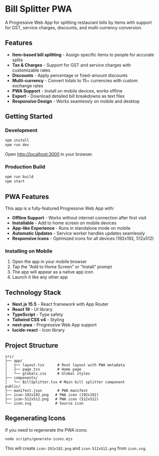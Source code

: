 # Bill Splitter PWA

A Progressive Web App for splitting restaurant bills by items with support for GST, service charges, discounts, and multi-currency conversion.

## Features

- **Item-based bill splitting** - Assign specific items to people for accurate splits
- **Tax & Charges** - Support for GST and service charges with customizable rates
- **Discounts** - Apply percentage or fixed-amount discounts
- **Multi-currency** - Convert totals to 15+ currencies with custom exchange rates
- **PWA Support** - Install on mobile devices, works offline
- **Export** - Download detailed bill breakdowns as text files
- **Responsive Design** - Works seamlessly on mobile and desktop

## Getting Started

### Development

```bash
npm install
npm run dev
```

Open [http://localhost:3000](http://localhost:3000) in your browser.

### Production Build

```bash
npm run build
npm start
```

## PWA Features

This app is a fully-featured Progressive Web App with:

- **Offline Support** - Works without internet connection after first visit
- **Installable** - Add to home screen on mobile devices
- **App-like Experience** - Runs in standalone mode on mobile
- **Automatic Updates** - Service worker handles updates seamlessly
- **Responsive Icons** - Optimized icons for all devices (192x192, 512x512)

### Installing on Mobile

1. Open the app in your mobile browser
2. Tap the "Add to Home Screen" or "Install" prompt
3. The app will appear as a native app icon
4. Launch it like any other app

## Technology Stack

- **Next.js 15.5** - React framework with App Router
- **React 19** - UI library
- **TypeScript** - Type safety
- **Tailwind CSS v4** - Styling
- **next-pwa** - Progressive Web App support
- **lucide-react** - Icon library

## Project Structure

```
src/
├── app/
│   ├── layout.tsx      # Root layout with PWA metadata
│   ├── page.tsx        # Home page
│   └── globals.css     # Global styles
├── components/
│   └── BillSplitter.tsx # Main bill splitter component
public/
├── manifest.json       # PWA manifest
├── icon-192x192.png   # PWA icon (192x192)
├── icon-512x512.png   # PWA icon (512x512)
└── icon.svg           # Source icon
```

## Regenerating Icons

If you need to regenerate the PWA icons:

```bash
node scripts/generate-icons.mjs
```

This will create `icon-192x192.png` and `icon-512x512.png` from `icon.svg`.
